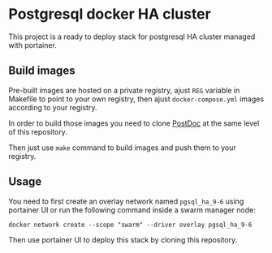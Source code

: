 # Postgresql docker HA cluster

This project is a ready to deploy stack for postgresql HA cluster managed with
portainer.

## Build images

Pre-built images are hosted on a private registry, ajust `REG` variable in
Makefile to point to your own registry, then ajust `docker-compose.yml` images
according to your registry.

In order to build those images you need to clone
[PostDoc](https://github.com/paunin/PostDock) at the same level of this
repository.

Then just use `make` command to build images and push them to your registry.

## Usage

You need to first create an overlay network named `pgsql_ha_9-6` using
portainer UI or run the following command inside a swarm manager node:

```
docker network create --scope "swarm" --driver overlay pgsql_ha_9-6
```

Then use portainer UI to deploy this stack by cloning this repository.
